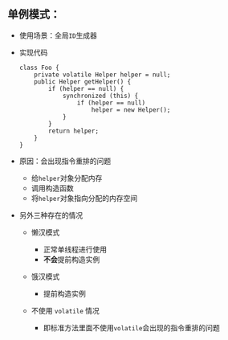 ## 单例模式：
* 使用场景：全局`ID`生成器
* 实现代码

    ```
    class Foo {
        private volatile Helper helper = null;
        public Helper getHelper() {
            if (helper == null) {
                synchronized (this) {
                    if (helper == null)
                        helper = new Helper();
                }
            }
            return helper;
        }
    }
    ```

* 原因：会出现指令重排的问题
    * 给`helper`对象分配内存
    * 调用构造函数
    * 将`helper`对象指向分配的内存空间 
* 另外三种存在的情况
    * 懒汉模式
        * 正常单线程进行使用
        * **不会**提前构造实例
    * 饿汉模式
        *  提前构造实例
        
    * 不使用 `volatile` 情况
    
        * 即标准方法里面不使用`volatile`会出现的指令重排的问题 


